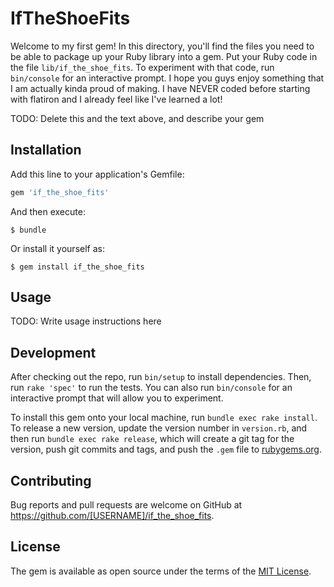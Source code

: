 # IfTheShoeFits

Welcome to my first gem! In this directory, you'll find the files you need to be able to package up your Ruby library into a gem. Put your Ruby code in the file `lib/if_the_shoe_fits`. To experiment with that code, run `bin/console` for an interactive prompt.
I hope you guys enjoy something that I am actually kinda proud of making. I have NEVER coded before starting with flatiron and I already feel like I've learned a lot!


TODO: Delete this and the text above, and describe your gem

## Installation

Add this line to your application's Gemfile:

```ruby
gem 'if_the_shoe_fits'
```

And then execute:

    $ bundle

Or install it yourself as:

    $ gem install if_the_shoe_fits

## Usage

TODO: Write usage instructions here

## Development

After checking out the repo, run `bin/setup` to install dependencies. Then, run `rake 'spec'` to run the tests. You can also run `bin/console` for an interactive prompt that will allow you to experiment.

To install this gem onto your local machine, run `bundle exec rake install`. To release a new version, update the version number in `version.rb`, and then run `bundle exec rake release`, which will create a git tag for the version, push git commits and tags, and push the `.gem` file to [rubygems.org](https://rubygems.org).

## Contributing

Bug reports and pull requests are welcome on GitHub at https://github.com/[USERNAME]/if_the_shoe_fits.

## License

The gem is available as open source under the terms of the [MIT License](https://opensource.org/licenses/MIT).

